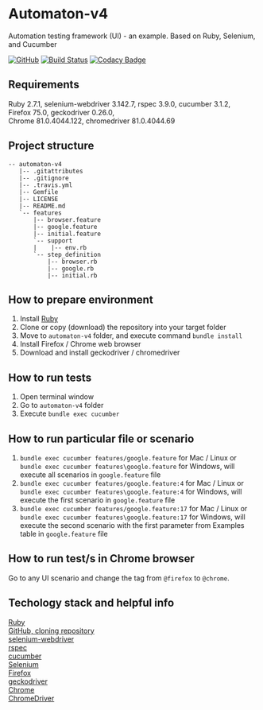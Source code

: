 # Automaton-v4
Automation testing framework (UI) - an example. Based on Ruby, Selenium, and Cucumber

[![GitHub](https://img.shields.io/github/license/mashape/apistatus.svg)](https://github.com/BurhanH/automaton-v4/blob/master/LICENSE)
[![Build Status](https://travis-ci.org/BurhanH/automaton-v4.svg?branch=master)](https://travis-ci.org/BurhanH/automaton-v4)
[![Codacy Badge](https://api.codacy.com/project/badge/Grade/5786515c14b44772ba0dc5861280778a)](https://app.codacy.com/app/BurhanH/automaton-v4?utm_source=github.com&utm_medium=referral&utm_content=BurhanH/automaton-v4&utm_campaign=Badge_Grade_Dashboard)

## Requirements
Ruby 2.7.1, selenium-webdriver 3.142.7, rspec 3.9.0, cucumber 3.1.2, <br>
Firefox 75.0, geckodriver 0.26.0, <br>
Chrome 81.0.4044.122, chromedriver 81.0.4044.69 <br>

## Project structure
```text
-- automaton-v4
   |-- .gitattributes
   |-- .gitignore
   |-- .travis.yml
   |-- Gemfile
   |-- LICENSE
   |-- README.md
   `-- features
       |-- browser.feature
       |-- google.feature
       |-- initial.feature
       `-- support
       |    |-- env.rb
       `-- step_definition
           |-- browser.rb
           |-- google.rb
           |-- initial.rb
```

## How to prepare environment
1) Install [Ruby](https://www.ruby-lang.org/en/downloads/)
2) Clone or copy (download) the repository into your target folder
3) Move to `automaton-v4` folder, and execute command `bundle install`
4) Install Firefox / Chrome web browser
5) Download and install geckodriver / chromedriver

## How to run tests
1) Open terminal window
2) Go to `automaton-v4` folder
3) Execute `bundle exec cucumber`

## How to run particular file or scenario
1) `bundle exec cucumber features/google.feature` for Mac / Linux or `bundle exec cucumber features\google.feature` for Windows, will execute all scenarios in `google.feature` file
2) `bundle exec cucumber features/google.feature:4` for Mac / Linux or `bundle exec cucumber features\google.feature:4` for Windows, will execute the first scenario in `google.feature` file
3) `bundle exec cucumber features/google.feature:17` for Mac / Linux or `bundle exec cucumber features\google.feature:17` for Windows, will execute the second scenario with the first parameter from Examples table in `google.feature` file

## How to run test/s in Chrome browser
Go to any UI scenario and change the tag from `@firefox` to `@chrome`.

## Techology stack and helpful info
[Ruby](https://www.ruby-lang.org/en/) <br>
[GitHub, cloning repository](https://help.github.com/en/github/creating-cloning-and-archiving-repositories/cloning-a-repository) <br>
[selenium-webdriver](https://rubygems.org/gems/selenium-webdriver) <br>
[rspec](https://rubygems.org/gems/rspec) <br>
[cucumber](https://rubygems.org/gems/cucumber) <br>
[Selenium](https://www.selenium.dev/documentation/en/) <br>
[Firefox](https://www.mozilla.org/en-US/firefox/) <br>
[geckodriver](https://github.com/mozilla/geckodriver/releases) <br>
[Chrome](https://www.google.com/chrome/) <br>
[ChromeDriver](https://chromedriver.chromium.org/downloads) <br>
